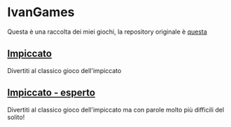 # IvanGames
Questa è una raccolta dei miei giochi, la repository originale è [questa](https://github.com/ivanbeltrame/IvanGames/)

<!--- ## [Lancia lo gnomino!](https://games.ivanbeltrame.com/lanciagnomino/)
Lancia lo gnomino verso lo zucchezo, cercando di prenderne il più possibile

## [Flappy Modre](https://games.ivanbeltrame.com/flappymodre/)
Fai volare modre il più lontano possibile

## [Mangia zucchezo](https://games.ivanbeltrame.com/mangiazucchezo/)
Aiuta lo gnomino a mangiare tutto lo zucchezo -->

## [Impiccato](https://games.ivanbeltrame.com/hangman/)
Divertiti al classico gioco dell'impiccato

## [Impiccato - esperto](https://games.ivanbeltrame.com/hangman-expert/)
Divertiti al classico gioco dell'impiccato ma con parole molto più difficili del solito!